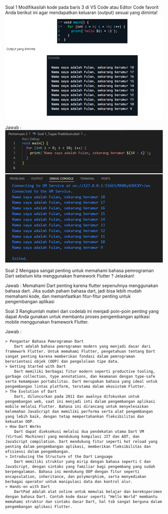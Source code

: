Soal 1
Modifikasilah kode pada baris 3 di VS Code atau Editor Code favorit Anda berikut ini agar mendapatkan keluaran (output) sesuai yang diminta!
<img src = "soal 1.png">

Jawab :
    <img src = "input_soal 1.png">
    <img src = "output_soal 1.png">

Soal 2
Mengapa sangat penting untuk memahami bahasa pemrograman Dart sebelum kita menggunakan framework Flutter ? Jelaskan!

Jawab :
    Memahami Dart penting karena flutter sepenuhnya menggunakan bahasa dart. Jika sudah paham bahasa dart, jadi bisa lebih mudah memahami kode, dan memanfaatkan fitur-fitur penting untuk pengembangan aplikasi

Soal 3
Rangkumlah materi dari codelab ini menjadi poin-poin penting yang dapat Anda gunakan untuk membantu proses pengembangan aplikasi mobile menggunakan framework Flutter.

Jawab : 

    > Pengantar Bahasa Pemrograman Dart
        Dart adalah bahasa pemrograman modern yang menjadi dasar dari framework Flutter. Untuk memahami Flutter, pengetahuan tentang Dart sangat penting karena memberikan fondasi dalam pemrograman berorientasi objek (OOP) dan pengelolaan tipe data.
    > Getting Started with Dart
        Dart memiliki berbagai fitur modern seperti productive tooling, garbage collection, type annotations, dan keamanan dengan type-safe serta kemampuan portabilitas. Dart merupakan bahasa yang ideal untuk pengembangan lintas platform, terutama dalam ekosistem Flutter.
    > The Evolution of Dart 
        Dart, diluncurkan pada 2011 dan awalnya difokuskan untuk pengembangan web, saat ini menjadi inti dalam pengembangan aplikasi mobile melalui Flutter. Bahasa ini dirancang untuk menyelesaikan kelemahan JavaScript dan memiliki performa serta alat pengembangan yang lebih baik, dengan tetap mempertahankan fleksibilitas dan kekuatan OOP.
    > How Dart Works 
        Dart dapat dieksekusi melalui dua pendekatan utama Dart VM (Virtual Machines) yang mendukung kompilasi JIT dan AOT, dan JavaScript compilation. Dart mendukung fitur seperti hot reload yang penting dalam pengembangan aplikasi, memberikan fleksibilitas dan efisiensi dalam pengembangan.
    > Introducing the Structure of the Dart Language
        Dart memiliki struktur yang mirip dengan bahasa seperti C dan JavaScript, dengan sintaks yang familiar bagi pengembang yang sudah berpengalaman. Bahasa ini mendukung OOP dengan fitur seperti encapsulation, inheritance, dan polymorphism, serta menyediakan berbagai operator untuk manipulasi data dan kontrol alur.
    > Hands-on with Dart
        DartPad adalah alat online untuk memulai belajar dan bereksperimen dengan bahasa Dart. Contoh kode dasar seperti "Hello World" membantu memahami struktur dan sintaks dasar Dart, hal tsb sangat berguna dalam pengembangan aplikasi Flutter.